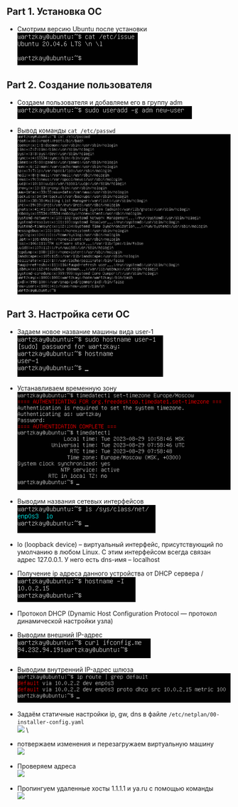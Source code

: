 ## Part 1. Установка ОС

- Смотрим версию Ubuntu после установки \
![](images/task-1.1.png)

## Part 2. Создание пользователя

- Создаем пользователя и добавляем его в группу adm \
![](images/task-2.1.png)

- Вывод команды ``cat /etc/passwd`` \
![](images/task-2.2.png)

## Part 3. Настройка сети ОС

- Задаем новое название машины вида user-1 \
![](images/task-3.1.png)

- Устанавливаем временную зону \
![](images/task-3.2.png)

- Выводим названия сетевых интерфейсов \
![](images/task-3.3.png)
- lo (loopback device) – виртуальный интерфейс, присутствующий по умолчанию в любом Linux. С этим интерфейсом всегда связан адрес 127.0.0.1. У него есть dns-имя – localhost 

- Получение ip адреса данного устройства от DHCP сервера /
![](images/task-3.4.png) 
- Протокол DHCP (Dynamic Host Configuration Protocol — протокол динамической настройки узла) 

- Выводим внешний IP-адрес \
![](images/task-3.5.png)

- Выводим внутренний IP-адрес шлюза \
![](images/task-3.6.png)

- Задаём статичные настройки ip, gw, dns в файле `/etc/netplan/00-installer-config.yaml` \
![](images/task-3-7.jpg) \

- потвержаем изменения и перезагружаем виртуальную машину \
![](images/task-3-8.jpg) 

- Проверяем адреса \
![](images/task-3-9.jpg) 

- Пропингуем удаленные хосты 1.1.1.1 и ya.ru с помощью команды \
![](images/task-3-10.jpg) 


